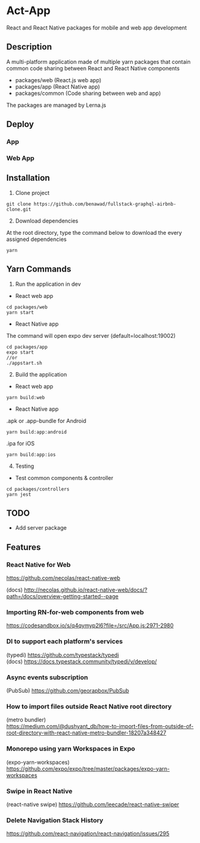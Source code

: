 # Act-App

React and React Native packages for mobile and web app development
  

## Description

A multi-platform application made of multiple yarn packages that contain common code sharing between React and React Native components

- packages/web (React.js web app)  
- packages/app (React Native app)  
- packages/common (Code sharing between web and app)  
  
The packages are managed by Lerna.js  
  
## Deploy  
  
### App  
  
### Web App  
  
## Installation
  
1. Clone project  

```
git clone https://github.com/benawad/fullstack-graphql-airbnb-clone.git
```
  
2. Download dependencies  
   
At the root directory, type the command below to download the every assigned dependencies
```
yarn
```
  
## Yarn Commands
  
1. Run the application in dev
  
- React web app  
    
```
cd packages/web  
yarn start
```
  
- React Native app    
  
The command will open expo dev server (default=localhost:19002)  
```
cd packages/app  
expo start  
//or
./appstart.sh
```
  
2. Build the application
  
- React web app   
  
```
yarn build:web    
```
  
- React Native app    
  
.apk or .app-bundle for Android  
```  
yarn build:app:android
```  
.ipa for iOS  
```  
yarn build:app:ios
```  
  
4. Testing  
  
* Test common components & controller  
  
```
cd packages/controllers  
yarn jest  
```
  
## TODO  
- Add server package  

## Features
  
### React Native for Web
https://github.com/necolas/react-native-web  
  
(docs) http://necolas.github.io/react-native-web/docs/?path=/docs/overview-getting-started--page  
  
### Importing RN-for-web components from web
https://codesandbox.io/s/q4qymyp2l6?file=/src/App.js:2971-2980  
  
### DI to support each platform's services
(typedi) https://github.com/typestack/typedi   
(docs) https://docs.typestack.community/typedi/v/develop/  
  
### Async events subscription
(PubSub) https://github.com/georapbox/PubSub  
  
### How to import files outside React Native root directory
(metro bundler)  
https://medium.com/@dushyant_db/how-to-import-files-from-outside-of-root-directory-with-react-native-metro-bundler-18207a348427  
   
### Monorepo using yarn Workspaces in Expo
(expo-yarn-workspaces) https://github.com/expo/expo/tree/master/packages/expo-yarn-workspaces  
  
### Swipe in React Native
(react-native swipe) https://github.com/leecade/react-native-swiper  
  
### Delete Navigation Stack History
https://github.com/react-navigation/react-navigation/issues/295  